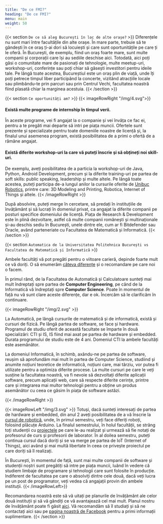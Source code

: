 ```yaml
---
title: "De ce FMI?"
heading: "De ce FMI?"
menu: main
weight: 50
---
```



{{< section `De ce să aleg București în loc de alte orașe?` >}}
Diferențele nu sunt mari între facultățile din alte orașe. În mare parte, trebuie să te gândești în ce oraș ți-ai dori să locuiești și care sunt oportunitățile pe care ți le oferă. În București, de exemplu, fiind un oraș foarte mare, sunt multe companii și corporații care își au sediile deschise aici.
Totodată, aici poți găsi o comunitate mare de pasionați de tehnologie, multe meetup-uri, workshop-uri, conferințe sau poți chiar să găsești investitori pentru ideile tale. Pe lângă toate acestea, Bucureștiul este un oraș plin de viață, unde îți poți petrece timpul liber participând la concerte, vizitând atracțiile locale sau plimbându-te prin parcuri sau prin Centrul Vechi, facultatea noastră fiind plasată chiar la marginea
acestuia.
{{< /section >}}

{{< section `Ce oportunități am?` >}}
{{< imageRowRight "/img/4.svg">}}

#### Există multe programe de internship în timpul verii.

În aceste programe, vei fi angajat la o companie și vei învăța ce fac ei, pentru a te pregăti mai departe să intri pe piața muncii. Ofertele sunt prezente și specializate pentru toate domeniile noastre de licență și, la finalul unui asemenea program, există posibilitatea de a primi o ofertă de a rămâne angajat.
#### Există diferite workshop-uri la care vă puteți înscrie și să obțineți noi skill-uri. 

De exemplu, aveți posibilitatea de a particia la workshop-uri de Java, Python, Android Development, precum și la diferite training-uri pe partea de soft skills: public speaking, leadership și multe altele. Pe lângă toate acestea, puteți participa de-a lungul anilor la cursurile oferite de [Unibuc Robotics](https://www.facebook.com/unibuc.robotics/), printre care: 3D Modeling and Printing, Robotica, Internet of Things și altele.
{{< /imageRowRight >}}

După absolvire, puteți merge în cercetare, să predați în instituțiile de învățământ și să lucrați în domeniul privat, ca angajat la diferite companii pe posturi specifice domeniului de licență. Piața de Research &amp; Development este în plină
dezvoltare, astfel că multe companii românești și multinaționale și-au deschis sediu în București, unele dintre ele, cum ar fi Bitdefender sau Oracle, având parteneriate cu Facultatea de Matematică și Informatică.
{{< /section >}}

{{< section `Automatica de la Universitatea Politehnica București vs Facultatea de Matematică și Informatică` >}}

Ambele facultăți vă pot pregăti pentru o viitoare carieră, depinde foarte mult ce vă doriți. O să enumerăm [câteva diferențe](https://www.youtube.com/watch?v=HS_WAE6sJ0A) și o recomandare pe care noi o facem.

În primul rând, de la Facultatea de Automatică și Calculatoare sunteți mai mult îndreptați spre partea de **Computer Engineering**, pe când de la Informatică vă îndreptați spre **Computer Science**. Poate în momentul de față nu vă sunt clare aceste diferențe, dar e ok. Încercăm să le clarificăm în continuare.

{{< imageRowRight "/img/2.svg" >}}

La Automatică, pe lângă cursurile de matematică și de informatică, există și cursuri de fizică. Pe lângă partea de software, se face și hardware. Programul de studiu oferit de această facultate se împarte în două specializări: CTI și IS, IS fiind mai axat pe partea de hardware și embedded. Durata programului de studiu este de 4 ani. Domeniul CTI la ambele facultăți este asemănător. 

La domeniul Informatică, în schimb, axându-ne pe partea de software, reușim să aprofundăm mai mult în partea de Computer Science, studiind și anumite noțiuni teoretice de informatică, noțiuni care, mai târziu, vor putea fi utilizate pentru a optimiza diferite procese. La multe cursuri pe care le veți susține la facultatea noastră, va fi nevoie să dezvoltați diferite aplicații software, precum aplicații web, care să respecte diferite cerințe, printre care și integrarea mai multor tehnologii pentru a obține un produs asemănător cu ceea ce găsim în piața de software astăzi.

{{< /imageRowRight >}}

{{< imageRowLeft "/img/3.svg" >}}
Totuși, dacă sunteți interesați de partea de hardware și embedded, din anul 2 aveți posibilitatea de a vă înscrie la [cursul de robotică](https://www.facebook.com/unibuc.robotics/), unde, în primul semestru, veți face diferiți roboți, folosind plăcuțe Arduino. La finalul semestrului, în holul facultății, se strâng toți studenții cu [proiectele](https://www.facebook.com/pg/unibuc.robotics/photos/?tab=album&album_id=2722048637831687&ref=page_internal) pe care le-au realizat și urmează să fie notați de profesorul de curs și profesorii de laborator. În al doilea semestru, puteți continua cursul dacă doriți și se va merge pe partea de IoT (Internet of Things), aici având și mai multă libertate în ceea ce privește proiectul pe care doriți să îl realizați.

În București, în momentul de față, sunt mai multe companii de software și studenții noștri sunt pregătiți să intre pe piața muncii, luând
în vedere că studiem limbaje de programare și tehnologii care sunt folosite în producție. Indiferent de facultatea pe care o absolviți dintre
cele două, dacă veți lucra pe un post de programator, veți vedea că angajații provin din ambele instituții.
{{< /imageRowLeft>}}

Recomandarea noastră este să vă uitați pe planurile de învățământ ale celor două instituții și să vă gândiți ce vă avantajează cel
mai mult. Planul nostru de învățământ poate fi găsit [aici](https://fmi.unibuc.ro/programe-de-studii/). Vă recomandăm să îl studiați și să ne contactați aici sau pe [pagina noastră de Facebook](https://www.facebook.com/fmi.ub/) pentru a primi informații suplimentare.
{{< /section >}}
